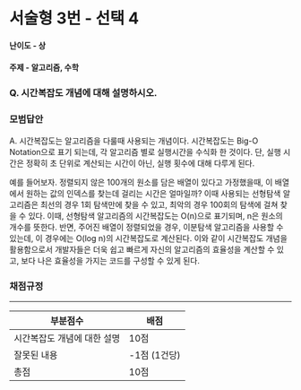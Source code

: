 # 서술형 3번 - 선택 4

#### 난이도 - 상

#### 주제 - 알고리즘, 수학

### Q. 시간복잡도 개념에 대해 설명하시오.

### 모범답안

A. 시간복잡도는 알고리즘을 다룰때 사용되는 개념이다. 시간복잡도는 Big-O Notation으로 표기 되는데, 각 알고리즘 별로 실행시간을 수식화 한 것이다.  단, 실행 시간은 정확히 초 단위로 계산되는 시간이 아닌, 실행 횟수에 대해 다루게 된다.

예를 들어보자. 정렬되지 않은 100개의 원소를 담은 배열이 있다고 가정했을때, 이 배열에서 원하는 값의 인덱스를 찾는데 걸리는 시간은 얼마일까? 이때 사용되는 선형탐색 알고리즘은 최선의 경우 1회 탐색만에 찾을 수 있고, 최악의 경우 100회의 탐색에 걸쳐 찾을 수 있다. 이때, 선형탐색 알고리즘의 시간복잡도는 O(n)으로 표기되며, n은 원소의 개수를 뜻한다. 반면, 주어진 배열이 정렬되었을 경우, 이분탐색 알고리즘을 사용할 수 있는데, 이 경우에는 O(log n)의 시간복잡도로 계산된다. 이와 같이 시간복잡도 개념을 활용함으로서 개발자들은 더욱 쉽고 빠르게 자신의 알고리즘의 효율성을 계산할 수 있고, 보다 나은 효율성을 가지는 코드를 구성할 수 있게 된다.

### 채점규정

---

| 부분점수                    | 배점         |
| --------------------------- | ------------ |
| 시간복잡도 개념에 대한 설명 | 10점         |
| 잘못된 내용                 | -1점 (1건당) |
| 총점                        | 10점         |
